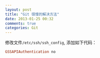 ```yaml
---
layout: post
title: "Git 很慢的解决方法"
date: 2013-01-25 00:32
comments: true
categories: Git
---
```

  修改文件`/etc/ssh/ssh_config`, 添加如下代码：
```ruby
GSSAPIAuthentication no
```

